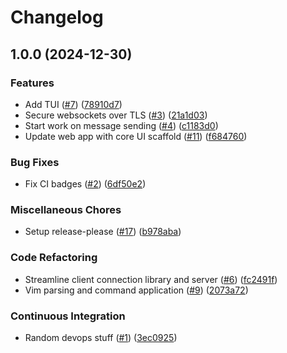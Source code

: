 # Changelog

## 1.0.0 (2024-12-30)


### Features

* Add TUI ([#7](https://github.com/ethanuppal/nerdtalk/issues/7)) ([78910d7](https://github.com/ethanuppal/nerdtalk/commit/78910d74395bce57db67845448056b2dfc4c9b7a))
* Secure websockets over TLS ([#3](https://github.com/ethanuppal/nerdtalk/issues/3)) ([21a1d03](https://github.com/ethanuppal/nerdtalk/commit/21a1d03a944b87ebf2618eba185f6ad878320d08))
* Start work on message sending ([#4](https://github.com/ethanuppal/nerdtalk/issues/4)) ([c1183d0](https://github.com/ethanuppal/nerdtalk/commit/c1183d0dc0c3cdd2aa6b7ec1ad149b4af3592bbd))
* Update web app with core UI scaffold ([#11](https://github.com/ethanuppal/nerdtalk/issues/11)) ([f684760](https://github.com/ethanuppal/nerdtalk/commit/f68476045b3dca5ec8bb3bc1ab22359f51f813f0))


### Bug Fixes

* Fix CI badges ([#2](https://github.com/ethanuppal/nerdtalk/issues/2)) ([6df50e2](https://github.com/ethanuppal/nerdtalk/commit/6df50e2e334ffb7230555add1442c13793ed7856))


### Miscellaneous Chores

* Setup release-please ([#17](https://github.com/ethanuppal/nerdtalk/issues/17)) ([b978aba](https://github.com/ethanuppal/nerdtalk/commit/b978aba29032e52bffab6d657ec8b08d1a40037c))


### Code Refactoring

* Streamline client connection library and server ([#6](https://github.com/ethanuppal/nerdtalk/issues/6)) ([fc2491f](https://github.com/ethanuppal/nerdtalk/commit/fc2491f67b454490a51a1915194cc713c933f8d5))
* Vim parsing and command application ([#9](https://github.com/ethanuppal/nerdtalk/issues/9)) ([2073a72](https://github.com/ethanuppal/nerdtalk/commit/2073a729e787b22c75e4016a1a1f6d18daf4fc81))


### Continuous Integration

* Random devops stuff ([#1](https://github.com/ethanuppal/nerdtalk/issues/1)) ([3ec0925](https://github.com/ethanuppal/nerdtalk/commit/3ec09255507146084dbe1da154929f9092fb1d45))
